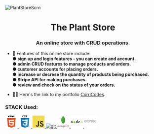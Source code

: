 ![PlantStoreScrn](https://user-images.githubusercontent.com/95197153/176330007-5a79da90-ac2b-4c70-8a92-d8b64f0ac7d4.png)

<h1 align="center">The Plant Store</h1>
<h3 align="center">An online store with CRUD operations.</h3>

- 🎍 Features of this online store include:
</br>**● sign up and login features - you can create and account.**
</br>**● admin CRUD features to manage products and orders.**
</br>**● customer accounts for placing orders.**
</br>**● increase or decrese the quantity of products being purchased.**
</br>**● Stripe API for making purchases.**
</br>**● review and check on the status of your orders.**

- 👨‍💻 Here's the link to my portfolio [CorriCodes](https://corricodes.netlify.app/).

<h3 align="left">STACK Used:</h3>
<p align="left"> <a href="https://www.w3.org/html/" target="_blank" rel="noreferrer"> <img src="https://raw.githubusercontent.com/devicons/devicon/master/icons/html5/html5-original-wordmark.svg" alt="html5" width="40" height="40"/> </a> <a href="https://www.w3schools.com/css/" target="_blank" rel="noreferrer"> <img src="https://raw.githubusercontent.com/devicons/devicon/master/icons/css3/css3-original-wordmark.svg" alt="css3" width="40" height="40"/> </a> <a href="https://developer.mozilla.org/en-US/docs/Web/JavaScript" target="_blank" rel="noreferrer"> <img src="https://raw.githubusercontent.com/devicons/devicon/master/icons/javascript/javascript-original.svg" alt="javascript" width="40" height="40"/> </a> <a href="https://git-scm.com/" target="_blank" rel="noreferrer"> <img src="https://www.vectorlogo.zone/logos/git-scm/git-scm-icon.svg" alt="git" width="40" height="40"/> </a> <a href="https://www.mongodb.com/" target="_blank" rel="noreferrer"> <img src="https://raw.githubusercontent.com/devicons/devicon/master/icons/mongodb/mongodb-original-wordmark.svg" alt="mongodb" width="40" height="40"/> </a> <a href="https://nodejs.org" target="_blank" rel="noreferrer"> <img src="https://raw.githubusercontent.com/devicons/devicon/master/icons/nodejs/nodejs-original-wordmark.svg" alt="nodejs" width="40" height="40"/> </a> <a href="https://expressjs.com" target="_blank" rel="noreferrer"> <img src="https://raw.githubusercontent.com/devicons/devicon/master/icons/express/express-original-wordmark.svg" alt="express" width="40" height="40"/> </a></p>
